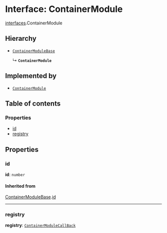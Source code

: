 # Interface: ContainerModule

[interfaces](/en/auto-docs/fixed-layout-editor/modules/interfaces.md).ContainerModule

## Hierarchy

* [`ContainerModuleBase`](/en/auto-docs/fixed-layout-editor/interfaces/interfaces.ContainerModuleBase.md)

  ↳ **`ContainerModule`**

## Implemented by

* [`ContainerModule`](/en/auto-docs/fixed-layout-editor/classes/ContainerModule.md)

## Table of contents

### Properties

* [id](/en/auto-docs/fixed-layout-editor/interfaces/interfaces.ContainerModule.md#id)
* [registry](/en/auto-docs/fixed-layout-editor/interfaces/interfaces.ContainerModule.md#registry)

## Properties

### id

**id**: `number`

#### Inherited from

[ContainerModuleBase](/en/auto-docs/fixed-layout-editor/interfaces/interfaces.ContainerModuleBase.md).[id](/en/auto-docs/fixed-layout-editor/interfaces/interfaces.ContainerModuleBase.md#id)

***

### registry

**registry**: [`ContainerModuleCallBack`](/en/auto-docs/fixed-layout-editor/types/interfaces.ContainerModuleCallBack.md)
